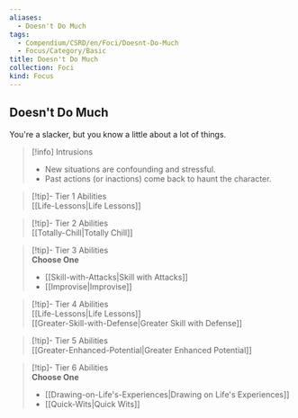 ```yaml
---
aliases:
  - Doesn't Do Much
tags:
  - Compendium/CSRD/en/Foci/Doesnt-Do-Much
  - Focus/Category/Basic
title: Doesn't Do Much
collection: Foci
kind: Focus
---
```

## Doesn't Do Much  
You're a slacker, but you know a little about a lot of things.  

>[!info] Intrusions  
>- New situations are confounding and stressful.  
>- Past actions (or inactions) come back to haunt the character.  


>[!tip]- Tier 1 Abilities  
> [[Life-Lessons|Life Lessons]]  


>[!tip]- Tier 2 Abilities  
> [[Totally-Chill|Totally Chill]]  


>[!tip]- Tier 3 Abilities  
> **Choose One**  
>- [[Skill-with-Attacks|Skill with Attacks]]  
>- [[Improvise|Improvise]]  


>[!tip]- Tier 4 Abilities  
> [[Life-Lessons|Life Lessons]]  
> [[Greater-Skill-with-Defense|Greater Skill with Defense]]  


>[!tip]- Tier 5 Abilities  
> [[Greater-Enhanced-Potential|Greater Enhanced Potential]]  


>[!tip]- Tier 6 Abilities  
> **Choose One**  
>- [[Drawing-on-Life's-Experiences|Drawing on Life's Experiences]]  
>- [[Quick-Wits|Quick Wits]]